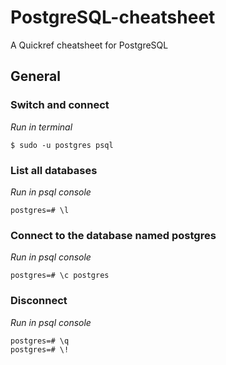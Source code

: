 # PostgreSQL-cheatsheet
A Quickref cheatsheet for PostgreSQL

## General
### Switch and connect
<em>Run in terminal</em>
```
$ sudo -u postgres psql
```

### List all databases
<em>Run in psql console</em>
```
postgres=# \l
```

### Connect to the database named postgres
<em>Run in psql console</em>
```
postgres=# \c postgres
```

### Disconnect
<em>Run in psql console</em>
```
postgres=# \q
postgres=# \!
```
